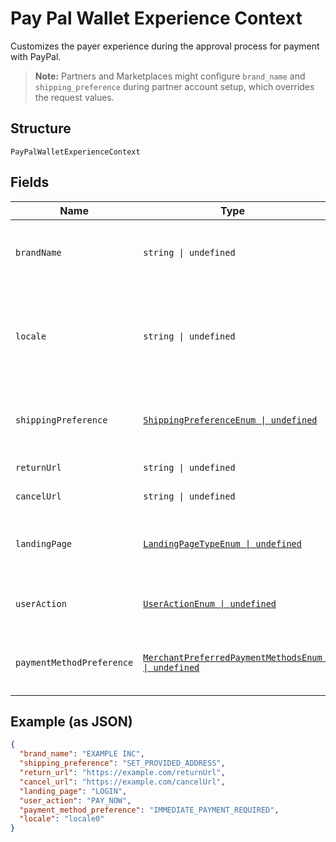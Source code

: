 
# Pay Pal Wallet Experience Context

Customizes the payer experience during the approval process for payment with PayPal.<blockquote><strong>Note:</strong> Partners and Marketplaces might configure <code>brand_name</code> and <code>shipping_preference</code> during partner account setup, which overrides the request values.</blockquote>

## Structure

`PayPalWalletExperienceContext`

## Fields

| Name | Type | Tags | Description |
|  --- | --- | --- | --- |
| `brandName` | `string \| undefined` | Optional | The label that overrides the business name in the PayPal account on the PayPal site. The pattern is defined by an external party and supports Unicode.<br>**Constraints**: *Minimum Length*: `1`, *Maximum Length*: `127`, *Pattern*: `^.*$` |
| `locale` | `string \| undefined` | Optional | The BCP 47-formatted locale of pages that the PayPal payment experience shows. PayPal supports a five-character code. For example, `da-DK`, `he-IL`, `id-ID`, `ja-JP`, `no-NO`, `pt-BR`, `ru-RU`, `sv-SE`, `th-TH`, `zh-CN`, `zh-HK`, or `zh-TW`.<br>**Constraints**: *Minimum Length*: `2`, *Maximum Length*: `10`, *Pattern*: `^[a-z]{2}(?:-[A-Z][a-z]{3})?(?:-(?:[A-Z]{2}\|[0-9]{3}))?$` |
| `shippingPreference` | [`ShippingPreferenceEnum \| undefined`](../../doc/models/shipping-preference-enum.md) | Optional | The location from which the shipping address is derived.<br>**Default**: `ShippingPreferenceEnum.GETFROMFILE`<br>**Constraints**: *Minimum Length*: `1`, *Maximum Length*: `24`, *Pattern*: `^[A-Z_]+$` |
| `returnUrl` | `string \| undefined` | Optional | The URL where the customer will be redirected upon approving a payment. |
| `cancelUrl` | `string \| undefined` | Optional | The URL where the customer will be redirected upon cancelling the payment approval. |
| `landingPage` | [`LandingPageTypeEnum \| undefined`](../../doc/models/landing-page-type-enum.md) | Optional | The type of landing page to show on the PayPal site for customer checkout.<br>**Default**: `LandingPageTypeEnum.NOPREFERENCE`<br>**Constraints**: *Minimum Length*: `1`, *Maximum Length*: `13`, *Pattern*: `^[0-9A-Z_]+$` |
| `userAction` | [`UserActionEnum \| undefined`](../../doc/models/user-action-enum.md) | Optional | Configures a <strong>Continue</strong> or <strong>Pay Now</strong> checkout flow.<br>**Default**: `UserActionEnum.CONTINUE`<br>**Constraints**: *Minimum Length*: `1`, *Maximum Length*: `8`, *Pattern*: `^[0-9A-Z_]+$` |
| `paymentMethodPreference` | [`MerchantPreferredPaymentMethodsEnum \| undefined`](../../doc/models/merchant-preferred-payment-methods-enum.md) | Optional | The merchant-preferred payment methods.<br>**Default**: `MerchantPreferredPaymentMethodsEnum.UNRESTRICTED`<br>**Constraints**: *Minimum Length*: `1`, *Maximum Length*: `255`, *Pattern*: `^[0-9A-Z_]+$` |

## Example (as JSON)

```json
{
  "brand_name": "EXAMPLE INC",
  "shipping_preference": "SET_PROVIDED_ADDRESS",
  "return_url": "https://example.com/returnUrl",
  "cancel_url": "https://example.com/cancelUrl",
  "landing_page": "LOGIN",
  "user_action": "PAY_NOW",
  "payment_method_preference": "IMMEDIATE_PAYMENT_REQUIRED",
  "locale": "locale0"
}
```

